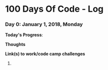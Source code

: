 # 100 Days Of Code - Log

### Day 0: January 1, 2018, Monday


**Today's Progress**: 

**Thoughts** 

**Link(s) to work/code camp challenges**
1. [](https://)
